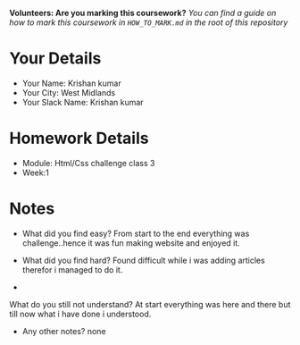 <!--

The title for your pull request should be made in this format

CITY CLASS_NO - FIRST_NAME LAST_NAME - MODULE - WEEK_NO

For example,

London Class 7 - Chris Owen - HTML/CSS - Week 1

Please complete the details below this message

-->

**Volunteers: Are you marking this coursework?** _You can find a guide on how to mark this coursework in `HOW_TO_MARK.md` in the root of this repository_

# Your Details

- Your Name: Krishan kumar
- Your City: West Midlands
- Your Slack Name: Krishan kumar

# Homework Details

- Module: Html/Css challenge class 3
- Week:1

# Notes

- What did you find easy?
From start to the end everything was challenge..hence it was fun making website and enjoyed it.

- What did you find hard?
Found difficult while i was adding articles therefor i managed to do it.
- 
What do you still not understand?
At start everything was here and there but till now what i have done i understood.

- Any other notes?
none